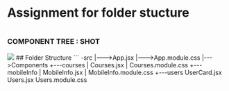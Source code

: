 <h1> Assignment for folder stucture<h1>
  <h3> COMPONENT TREE : SHOT </h3>
  <img src="https://masai-course.s3.ap-south-1.amazonaws.com/editor/uploads/2022-11-22/unnamed_236167.gif"> 
 ## Folder Structure  
```
  -src
      |--->App.jsx
      |--->App.module.css
      |--->Components
          +---courses
          |       Courses.jsx
          |       Courses.module.css
          +---mobileInfo
          |       MobileInfo.jsx
          |       MobileInfo.module.css
          +---users
                  UserCard.jsx
                  Users.jsx
                  Users.module.css
  
  ```
